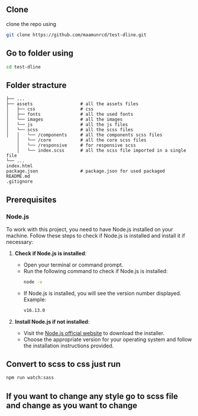 ## Clone

clone the repo using

```bash
git clone https://github.com/maamunrcd/test-dline.git
```
## Go to folder using
```bash
cd test-dline
```
## Folder stracture
```
├── ...
├── assets                  # all the assets files
│   ├── css                 # css
│   ├── fonts               # all the used fonts
│   └── images              # all the images
│   └── js                  # all the js files
│   └── scss                # all the scss files
│   │   └── /components     # all the components scss files
    │   └── /core           # all the core scss files
    │   └── /responsive     # for responsive scss
    │   └── index.scss      # all the scss file imported in a single file
└── ...
index.html
package.json                # package.json for used packaged
README.md
.gitignore
```
## Prerequisites

### Node.js
To work with this project, you need to have Node.js installed on your machine. Follow these steps to check if Node.js is installed and install it if necessary:

1. **Check if Node.js is installed**:
   - Open your terminal or command prompt.
   - Run the following command to check if Node.js is installed:
     ```bash
     node -v
     ```
   - If Node.js is installed, you will see the version number displayed. Example:
     ```bash
     v16.13.0
     ```

2. **Install Node.js if not installed**:
   - Visit the [Node.js official website](https://nodejs.org/) to download the installer.
   - Choose the appropriate version for your operating system and follow the installation instructions provided.

## Convert to scss to css just run
```bash
npm run watch:sass
```
## If you want to change any style go to scss file and change as you want to change